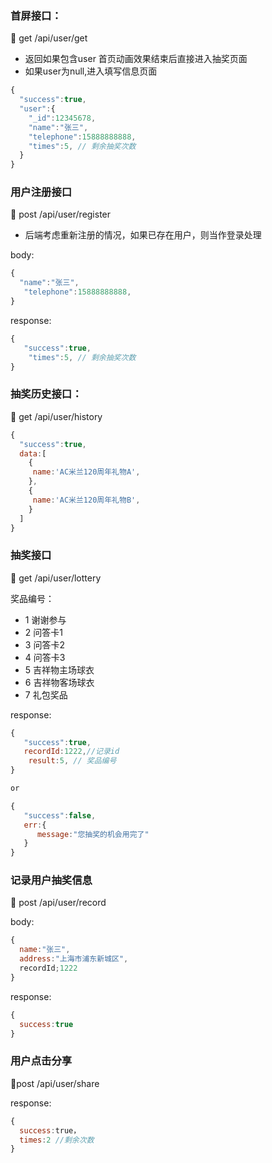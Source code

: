 ### 首屏接口：

🚢 get /api/user/get
* 返回如果包含user 首页动画效果结束后直接进入抽奖页面
* 如果user为null,进入填写信息页面
```javascript
{
  "success":true,
  "user":{
    "_id":12345678,
    "name":"张三",
    "telephone":15888888888,
    "times":5, // 剩余抽奖次数
  }
}

```

### 用户注册接口

🚢 post /api/user/register

* 后端考虑重新注册的情况，如果已存在用户，则当作登录处理

body:
```javascript
{
  "name":"张三",
   "telephone":15888888888,
}
```

response:
```javascript
{
   "success":true,
    "times":5, // 剩余抽奖次数
}

```

### 抽奖历史接口：

🚢 get /api/user/history

```javascript
{
  "success":true,
  data:[
    {
     name:'AC米兰120周年礼物A',
    },
    {
     name:'AC米兰120周年礼物B',
    }
  ]
}

```

### 抽奖接口

🚢 get /api/user/lottery

奖品编号：
* 1 谢谢参与
* 2 问答卡1
* 3 问答卡2
* 4 问答卡3
* 5 吉祥物主场球衣
* 6 吉祥物客场球衣
* 7 礼包奖品

response:
```javascript
{
   "success":true,
   recordId:1222,//记录id
    result:5, // 奖品编号
}

or 

{
   "success":false,
   err:{
      message:"您抽奖的机会用完了"
   }
}
```

### 记录用户抽奖信息

🚢 post /api/user/record

body:
```javascript
{
  name:"张三",
  address:"上海市浦东新城区",
  recordId;1222
}
```

response:
```javascript
{
  success:true
}
```

### 用户点击分享

🚢post /api/user/share

response:
```javascript
{
  success:true，
  times:2 //剩余次数
}
```
